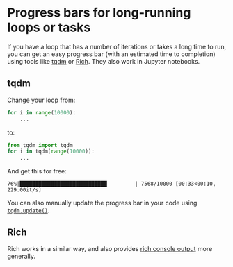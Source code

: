 # Progress bars for long-running loops or tasks

If you have a loop that has a number of iterations or takes a long time to run, you can get an easy progress bar (with an estimated time to completion) using tools like [tqdm](https://tqdm.github.io/) or [Rich](https://rich.readthedocs.io/en/latest/progress.html). They also work in Jupyter notebooks.

## tqdm

Change your loop from:

```python
for i in range(10000):
    ...
```

to:

```python
from tqdm import tqdm
for i in tqdm(range(10000)):
    ...
```

And get this for free:

```
76%|████████████████████████████         | 7568/10000 [00:33<00:10, 229.00it/s]
```

You can also manually update the progress bar in your code using [`tqdm.update()`](https://tqdm.github.io/docs/tqdm/#update).

## Rich

Rich works in a similar way, and also provides [rich console output](rich-console-output.md) more generally.
